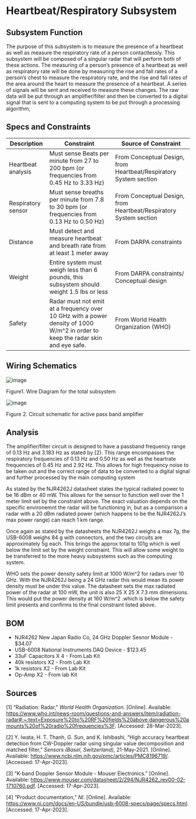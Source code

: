 # Heartbeat/Respiratory Subsystem 

## Subsystem Function

The purpose of this subsystem is to measure the presence of a heartbeat as well as measure the respiratory rate of a person contactlessly. This subsystem will be composed of a singular radar that will perform both of these actions. The measuring of a person’s presence of a heartbeat as well as respiratory rate will be done by measuring the rise and fall rates of a person’s chest to measure the respiratory rate, and the rise and fall rates of the area around the heart to measure the presence of a heartbeat. A series of signals will be sent and received to measure these changes. The raw data will be put through an amplifier/filter and then be converted to a digital signal that is sent to a computing system to be put through a processing algorithm,

## Specs and Constraints			


| Description | Constraint | Source of Constraint |
|-------------|------------|----------------------|
| Heartbeat analysis | Must sense Beats per minute from 27 to 200 bpm (or frequencies from 0.45 Hz to 3.33 Hz) | From Conceptual Design, from Heartbeat/Respiratory System section |
| Respiratory sensor | Must sense breaths per minute from 7.8 to 30 bpm (or frequencies from 0.13 Hz to 0.50 Hz) | From Conceptual Design, from Heartbeat/Respiratory System section |
| Distance | Must detect and measure heartbeat and breath rate from at least 1 meter away | From DARPA constraints |
| Weight | Entire system must weigh less than 6 pounds, this subsystem should weight 1.5 lbs or less | From DARPA constraints/ Conceptual design |
| Safety | Radar must not emit at a frequency over 10 GHz with a power density of 1000 W/m^2 in order to keep the radar skin and eye safe. | From World Health Organization (WHO) |


## Wiring Schematics



![image](https://user-images.githubusercontent.com/79685126/232392017-0a4a7bd3-628c-4b52-a798-83140ca588d0.png)




Figure1. Wire Diagram for the total subsystem



![image](https://user-images.githubusercontent.com/79685126/232392095-e65df046-e09a-4af8-b261-0b63a7cdc06c.png)





Figure 2. Circuit schematic for active pass band amplifier

## Analysis

The amplifier/filter circuit is designed to have a passband frequency range of 0.13 Hz and 3.183 Hz as stated by [2}. This range encompasses the respiratory frequencies of 0.13 Hz and 0.50 Hz as well as the heartrate frequencies of 0.45 Hz and 2.92 Hz. This allows for high frequency noise to be taken out and the correct range of data to be converted to a digital signal and further processed by the main computing system

As stated by the NJR4262J datasheet states the typical radiated power to be 16 dBm or 40 mW. This allows for the sensor to function well over the 1 meter limit set by the constraint above. The exact valuation depends on the specific environemnt the radar will be functioning in, but as a comparison a radar with a 20 dBm radiated power (which happens to be the NJR4262J’s max power range) can reach 1 km range. 

Once again as stated by the datasheets the NJR4262J weighs a max 7g, the USB-6008 weighs 84 g with connectors, and the two circuits are approximately 5g each. This brings the approx total to 101g which is well below the limit set by the weight constraint. This will allow some weight to be transferred to the more heavy subsystems such as the computing system.

WHO sets the power density safety limit at 1000 W/m^2 for radars over 10 GHz. With the  NJR4262J being a 24 GHz radar this would mean its power density must be under this value.  The datasheet sets the max radiated power of the radar at 100 mW, the unit is also 25 X 25 X 7.3 mm dimensions. This would put the power density at 160 W/m^2 .which is below the safety limit presents and confirms to the final constraint listed above.

  

## BOM



*  NJR4262 New Japan Radio Co, 24 GHz Doppler Sesnor Module - $34.07
* USB-6008 National Instruments DAQ Device - $123.45
* 33uF Capacitors X 4 - From Lab Kit
* 40k resistors X2 - From Lab Kit
* 1k resistors X2 - From Lab Kit
* Op-Amp X2 - From lab Kit

## Sources 

[1] “Radiation: Radar,” _World Health Organization_. [Online]. Available: https://www.who.int/news-room/questions-and-answers/item/radiation-radar#:~:text=Exposure%20to%20RF%20fields%20above,dangerous%20amounts%20of%20radio%20frequencies%3F. [Accessed: 28-Mar-2023]. 

[2] Y. Iwata, H. T. Thanh, G. Sun, and K. Ishibashi, “High accuracy heartbeat detection from CW-Doppler radar using singular value decomposition and matched filter,” _Sensors (Basel, Switzerland)_, 21-May-2021. [Online]. Available: https://www.ncbi.nlm.nih.gov/pmc/articles/PMC8196719/. [Accessed: 17-Apr-2023]. 

[3] “K-band Doppler Sensor Module - Mouser Electronics.” [Online]. Available: https://www.mouser.com/datasheet/2/294/NJR4262_rev00-02-1710760.pdf. [Accessed: 17-Apr-2023]. 

[4] “Product documentation,” _NI_. [Online]. Available: https://www.ni.com/docs/en-US/bundle/usb-6008-specs/page/specs.html. [Accessed: 17-Apr-2023]. 
